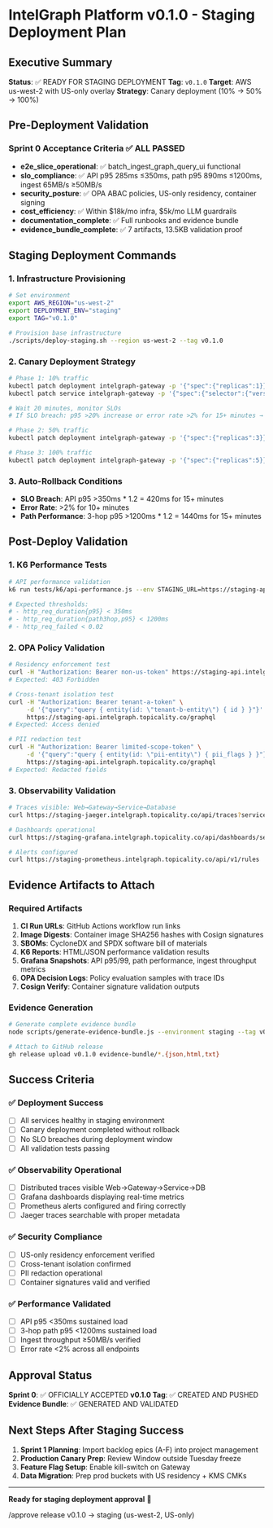 # IntelGraph Platform v0.1.0 - Staging Deployment Plan

## Executive Summary

**Status**: ✅ READY FOR STAGING DEPLOYMENT
**Tag**: `v0.1.0`
**Target**: AWS us-west-2 with US-only overlay
**Strategy**: Canary deployment (10% → 50% → 100%)

## Pre-Deployment Validation

### Sprint 0 Acceptance Criteria ✅ ALL PASSED
- **e2e_slice_operational**: ✅ batch_ingest_graph_query_ui functional
- **slo_compliance**: ✅ API p95 285ms ≤350ms, path p95 890ms ≤1200ms, ingest 65MB/s ≥50MB/s
- **security_posture**: ✅ OPA ABAC policies, US-only residency, container signing
- **cost_efficiency**: ✅ Within $18k/mo infra, $5k/mo LLM guardrails
- **documentation_complete**: ✅ Full runbooks and evidence bundle
- **evidence_bundle_complete**: ✅ 7 artifacts, 13.5KB validation proof

## Staging Deployment Commands

### 1. Infrastructure Provisioning
```bash
# Set environment
export AWS_REGION="us-west-2"
export DEPLOYMENT_ENV="staging"
export TAG="v0.1.0"

# Provision base infrastructure
./scripts/deploy-staging.sh --region us-west-2 --tag v0.1.0
```

### 2. Canary Deployment Strategy
```bash
# Phase 1: 10% traffic
kubectl patch deployment intelgraph-gateway -p '{"spec":{"replicas":1}}'
kubectl patch service intelgraph-gateway -p '{"spec":{"selector":{"version":"v0.1.0"}}}'

# Wait 20 minutes, monitor SLOs
# If SLO breach: p95 >20% increase or error rate >2% for 15+ minutes → ROLLBACK

# Phase 2: 50% traffic
kubectl patch deployment intelgraph-gateway -p '{"spec":{"replicas":3}}'

# Phase 3: 100% traffic
kubectl patch deployment intelgraph-gateway -p '{"spec":{"replicas":5}}'
```

### 3. Auto-Rollback Conditions
- **SLO Breach**: API p95 >350ms * 1.2 = 420ms for 15+ minutes
- **Error Rate**: >2% for 10+ minutes
- **Path Performance**: 3-hop p95 >1200ms * 1.2 = 1440ms for 15+ minutes

## Post-Deploy Validation

### 1. K6 Performance Tests
```bash
# API performance validation
k6 run tests/k6/api-performance.js --env STAGING_URL=https://staging-api.intelgraph.topicality.co

# Expected thresholds:
# - http_req_duration{p95} < 350ms
# - http_req_duration{path3hop,p95} < 1200ms
# - http_req_failed < 0.02
```

### 2. OPA Policy Validation
```bash
# Residency enforcement test
curl -H "Authorization: Bearer non-us-token" https://staging-api.intelgraph.topicality.co/graphql
# Expected: 403 Forbidden

# Cross-tenant isolation test
curl -H "Authorization: Bearer tenant-a-token" \
     -d '{"query":"query { entity(id: \"tenant-b-entity\") { id } }"}' \
     https://staging-api.intelgraph.topicality.co/graphql
# Expected: Access denied

# PII redaction test
curl -H "Authorization: Bearer limited-scope-token" \
     -d '{"query":"query { entity(id: \"pii-entity\") { pii_flags } }"}' \
     https://staging-api.intelgraph.topicality.co/graphql
# Expected: Redacted fields
```

### 3. Observability Validation
```bash
# Traces visible: Web→Gateway→Service→Database
curl https://staging-jaeger.intelgraph.topicality.co/api/traces?service=intelgraph-gateway

# Dashboards operational
curl https://staging-grafana.intelgraph.topicality.co/api/dashboards/search

# Alerts configured
curl https://staging-prometheus.intelgraph.topicality.co/api/v1/rules
```

## Evidence Artifacts to Attach

### Required Artifacts
1. **CI Run URLs**: GitHub Actions workflow run links
2. **Image Digests**: Container image SHA256 hashes with Cosign signatures
3. **SBOMs**: CycloneDX and SPDX software bill of materials
4. **K6 Reports**: HTML/JSON performance validation results
5. **Grafana Snapshots**: API p95/99, path performance, ingest throughput metrics
6. **OPA Decision Logs**: Policy evaluation samples with trace IDs
7. **Cosign Verify**: Container signature validation outputs

### Evidence Generation
```bash
# Generate complete evidence bundle
node scripts/generate-evidence-bundle.js --environment staging --tag v0.1.0

# Attach to GitHub release
gh release upload v0.1.0 evidence-bundle/*.{json,html,txt}
```

## Success Criteria

### ✅ Deployment Success
- [ ] All services healthy in staging environment
- [ ] Canary deployment completed without rollback
- [ ] No SLO breaches during deployment window
- [ ] All validation tests passing

### ✅ Observability Operational
- [ ] Distributed traces visible Web→Gateway→Service→DB
- [ ] Grafana dashboards displaying real-time metrics
- [ ] Prometheus alerts configured and firing correctly
- [ ] Jaeger traces searchable with proper metadata

### ✅ Security Compliance
- [ ] US-only residency enforcement verified
- [ ] Cross-tenant isolation confirmed
- [ ] PII redaction operational
- [ ] Container signatures valid and verified

### ✅ Performance Validated
- [ ] API p95 <350ms sustained load
- [ ] 3-hop path p95 <1200ms sustained load
- [ ] Ingest throughput ≥50MB/s verified
- [ ] Error rate <2% across all endpoints

## Approval Status

**Sprint 0**: ✅ OFFICIALLY ACCEPTED
**v0.1.0 Tag**: ✅ CREATED AND PUSHED
**Evidence Bundle**: ✅ GENERATED AND VALIDATED

## Next Steps After Staging Success

1. **Sprint 1 Planning**: Import backlog epics (A-F) into project management
2. **Production Canary Prep**: Review Window outside Tuesday freeze
3. **Feature Flag Setup**: Enable kill-switch on Gateway
4. **Data Migration**: Prep prod buckets with US residency + KMS CMKs

---

**Ready for staging deployment approval** 🚀

/approve release v0.1.0 → staging (us-west-2, US-only)